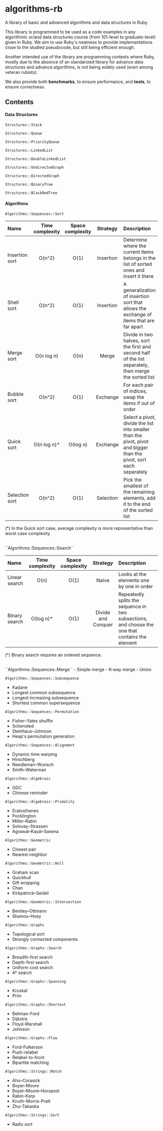 # algorithms-rb

A library of basic and advanced algorithms and data structures in Ruby.

This library is programmed to be used as a code examples in any algorithmic or/and data structures course (from 101-level to graduate-level) given in Ruby. We aim to use Ruby's neatness to provide implemantations close to the studied pseudocode, but still being efficient enough.

Another intended use of the library are programming contests where Ruby, mostly due to the absence of an standarized library for advance data structures and advance algorithms, is not being widely used (even among veteran rubists).

We also provide both __benchmarks__, to ensure performance, and __tests__, to ensure correctness.


## Contents

#### Data Structures

``Structures::Stack``

``Structures::Queue``

``Structures::PriorityQueue``

``Structures::LinkedList``

``Structures::DoubleLinkedList``

``Structures::UndirectedGraph``

``Structures::DirectedGraph``

``Structures::BinaryTree``

``Structures::BlackRedTree``

#### Algorithms

``Algorithms::Sequences::Sort``

| Name  | Time complexity | Space complexity | Strategy | Description |
| :---- | :-------------: | :--------------: | :------: | :---------- |
| Insertion sort | O(n^2) | O(1) | Insertion | Determine where the current items belongs in the list of sorted ones and insert it there |
| Shell sort | O(n^2) | O(1) | Insertion | A generalization of insertion sort that allows the exchange of items that are far apart |
| Merge sort | O(n log n) | O(n) | Merge | Divide in two halves, sort the first and second half of the list separately, then merge the sorted list |
| Bubble sort | О(n^2) | О(1) | Exchange | For each pair of indices, swap the items if out of order |
| Quick sort | O(n log n)* | O(log n) | Exchange | Select a pivot, divide the list into smaller than the pivot, pivot and bigger than the pivot, sort each separately  |
| Selection sort | O(n^2) | O(1) | Selection | Pick the smallest of the remaining elements, add it to the end of the sorted list |

(*) In the Quick sort case, average complexity is more representative than worst case complexity

<!--
	| Comb sort | O() | O() | Exchange | - |  |
	| Cocktail sort | O() | O() | Exchange | - |  |
	| Heap sort | O() | O() | Selection | Convert the list into a heap, keep removing the largest element from the heap and adding it to the end of the list |  |
	| Radix sort | O() | O() | Non-comparison | Sorts strings letter by letter |  |
	| Bucket sort | O() | O() | Non-comparison | - |  |
-->

<br>
``Algorithms::Sequences::Search``

| Name  | Time complexity | Space complexity | Strategy | Description |
| :---- | :-------------: | :--------------: | :------: | :---------- |
| Linear search | O(n) | O(1) | Naive | Looks at the elements one by one in order |
| Binary search | O(log n)* | O(1) | Divide and Conquer | Repeatedly splits the sequence in two subsections, and choose the one that contains the element |
<!--
| Selection search | O(n) | k + O(1) | - | - |
-->

(*) Binary search requires an ordered sequence.

<br>
``Algorithms::Sequences::Merge``
- Simple merge
- K-way merge
- Union

``Algorithms::Sequences::Subsequence``
- Kadane
- Longest common subsequence
- Longest increasing subsequence
- Shortest common supersequence

``Algorithms::Sequences::Permutation``
- Fisher–Yates shuffle
- Schensted
- Steinhaus–Johnson
- Heap's permutation generation

``Algorithms::Sequences::Alignment``
- Dynamic time warping
- Hirschberg
- Needleman–Wunsch
- Smith–Waterman

<!---
``Algorithms::Numerical``

- Matrix multiplication
- Eigenvalue finding
- Exponentiation
- N-th Root
- Linear equation system solving
- Differential equation solving
- Root finding

``Algorithms::Algebraic``

- Greatest Common Divisor (GCD)
- Multiplication
- Integer factorization
- Primalirty testing
- Discrete logarithm

``Algorithms::Combinatorial``
-->

``Algorithms::Algebraic``
- GDC
- Chinese reminder

``Algorithms::Algebraic::Primality``
- Eratosthenes
- Pocklington
- Miller–Rabin
- Solovay–Strassen
- Agrawal–Kayal–Saxena

``Algorithms::Geometric``
- Closest pair
- Nearest neighbor

``Algorithms::Geometric::Hull``
- Graham scan
- Quickhull
- Gift wrapping
- Chan
- Kirkpatrick–Seidel

<!--
``Algorithms::Geometric::Distances``
-->

``Algorithms::Geometric::Intersection``
- Bentley–Ottmann
- Shamos–Hoey


<!-- ``Algorithms::Optimization`` -->

``Algorithms::Graphs``
- Topological sort
- Strongly connected components

``Algorithms::Graphs::Search``
- Breadth-first search
- Depth-first search
- Uniform cost search
- A* search

``Algorithms::Graphs::Spanning``
- Kruskal
- Prim

``Algorithms::Graphs::Shortest``
- Bellman-Ford
- Dijkstra
- Floyd-Warshall
- Johnson

``Algorithms::Graphs::Flow``
- Ford-Fulkerson
- Push-relabel
- Relabel-to-front
- Bipartite matching

``Algorithms::Strings::Match``
- Aho–Corasick
- Boyer–Moore
- Boyer–Moore–Horspool
- Rabin-Karp
- Knuth-Morris-Pratt
- Zhu–Takaoka

``Algorithms::Strings::Sort``
- Radix sort


<!---
``Algorithms::Puzzles``

``Algorithms::Cryptography``
-->
